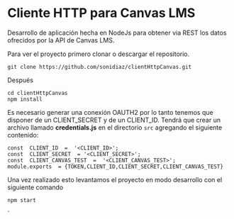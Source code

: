 
# Cliente HTTP para Canvas LMS

Desarrollo de aplicación hecha en NodeJs para obtener via REST los datos ofrecidos por la API de Canvas LMS.

Para ver el proyecto primero clonar o descargar el repositorio.

    git clone https://github.com/sonidiaz/clientHttpCanvas.git

Después

    cd clientHttpCanvas
    npm install
 

Es necesario generar una conexión OAUTH2 por lo tanto tenemos que disponer de un CLIENT_SECRET y de un CLIENT_ID. Tendrá que crear un archivo llamado **credentials.js** en el directorio `src` agregando el siguiente contenido:


    const  CLIENT_ID  =  '<CLIENT_ID>';
    const  CLIENT_SECRET  = '<CLIENT_SECRET>';
    const  CLIENT_CANVAS_TEST  =  '<CLIENT_CANVAS_TEST>';
    module.exports  = {TOKEN,CLIENT_ID,CLIENT_SECRET,CLIENT_CANVAS_TEST}

Una vez realizado esto levantamos el proyecto en modo desarrollo con el siguiente comando

    npm start


`